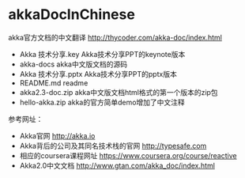 akkaDocInChinese
================

akka官方文档的中文翻译 http://thycoder.com/akka-doc/index.html

- Akka 技术分享.key	Akka技术分享PPT的keynote版本
- akka-docs	akka中文版文档的源码
- Akka 技术分享.pptx	Akka技术分享PPT的pptx版本
- README.md	readme
- akka2.3-doc.zip	akka中文版文档html格式的第一个版本的zip包
- hello-akka.zip akka的官方简单demo增加了中文注释

参考网址：
- Akka官网 http://akka.io
- Akka背后的公司及其同名技术栈的官网 http://typesafe.com
- 相应的coursera课程网址 https://www.coursera.org/course/reactive
- Akka2.0中文文档 http://www.gtan.com/akka_doc/index.html

